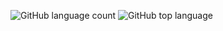 ![GitHub language count](https://img.shields.io/github/languages/count/d-line/spicyRSS)
![GitHub top language](https://img.shields.io/github/languages/top/d-line/spicyRSS)
